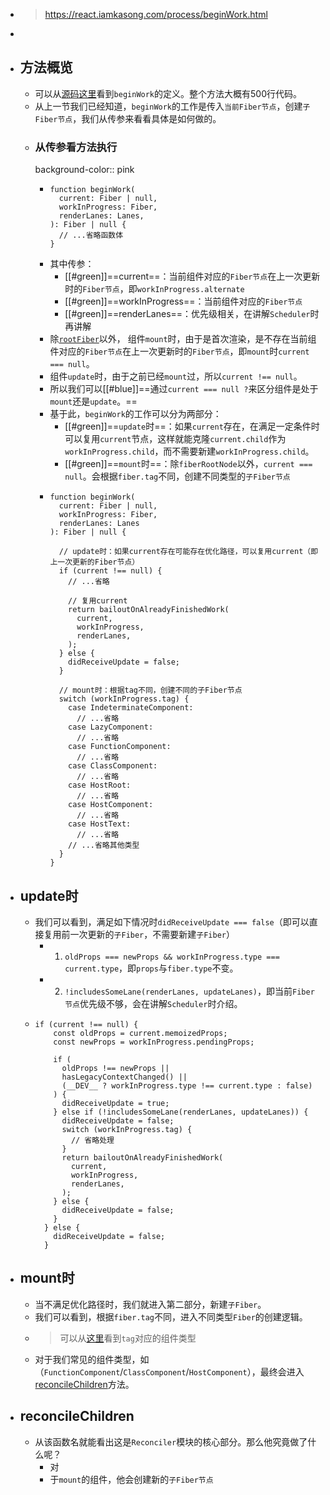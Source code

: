 - > https://react.iamkasong.com/process/beginWork.html
-
- ## 方法概览
	- 可以从[源码这里](https://github.com/facebook/react/blob/1fb18e22ae66fdb1dc127347e169e73948778e5a/packages/react-reconciler/src/ReactFiberBeginWork.new.js#L3075)看到`beginWork`的定义。整个方法大概有500行代码。
	- 从上一节我们已经知道，`beginWork`的工作是传入`当前Fiber节点`，创建`子Fiber节点`，我们从传参来看看具体是如何做的。
	- ### 从传参看方法执行
	  background-color:: pink
		- ```
		  function beginWork(
		    current: Fiber | null,
		    workInProgress: Fiber,
		    renderLanes: Lanes,
		  ): Fiber | null {
		    // ...省略函数体
		  }
		  ```
		- 其中传参：
			- [[#green]]==current==：当前组件对应的`Fiber节点`在上一次更新时的`Fiber节点`，即`workInProgress.alternate`
			- [[#green]]==workInProgress==：当前组件对应的`Fiber节点`
			- [[#green]]==renderLanes==：优先级相关，在讲解`Scheduler`时再讲解
		- 除[`rootFiber`](https://react.iamkasong.com/process/doubleBuffer.html#mount%E6%97%B6)以外， 组件`mount`时，由于是首次渲染，是不存在当前组件对应的`Fiber节点`在上一次更新时的`Fiber节点`，即`mount`时`current === null`。
		- 组件`update`时，由于之前已经`mount`过，所以`current !== null`。
		- 所以我们可以[[#blue]]==通过`current === null ?`来区分组件是处于`mount`还是`update`。==
		- 基于此，`beginWork`的工作可以分为两部分：
			- [[#green]]==`update`时==：如果`current`存在，在满足一定条件时可以复用`current`节点，这样就能克隆`current.child`作为`workInProgress.child`，而不需要新建`workInProgress.child`。
			- [[#green]]==`mount`时==：除`fiberRootNode`以外，`current === null`。会根据`fiber.tag`不同，创建不同类型的`子Fiber节点`
		- ```
		  function beginWork(
		    current: Fiber | null,
		    workInProgress: Fiber,
		    renderLanes: Lanes
		  ): Fiber | null {
		  
		    // update时：如果current存在可能存在优化路径，可以复用current（即上一次更新的Fiber节点）
		    if (current !== null) {
		      // ...省略
		  
		      // 复用current
		      return bailoutOnAlreadyFinishedWork(
		        current,
		        workInProgress,
		        renderLanes,
		      );
		    } else {
		      didReceiveUpdate = false;
		    }
		  
		    // mount时：根据tag不同，创建不同的子Fiber节点
		    switch (workInProgress.tag) {
		      case IndeterminateComponent: 
		        // ...省略
		      case LazyComponent: 
		        // ...省略
		      case FunctionComponent: 
		        // ...省略
		      case ClassComponent: 
		        // ...省略
		      case HostRoot:
		        // ...省略
		      case HostComponent:
		        // ...省略
		      case HostText:
		        // ...省略
		      // ...省略其他类型
		    }
		  }
		  ```
- ## update时
	- 我们可以看到，满足如下情况时`didReceiveUpdate === false`（即可以直接复用前一次更新的`子Fiber`，不需要新建`子Fiber`）
		- 1. `oldProps === newProps && workInProgress.type === current.type`，即`props`与`fiber.type`不变。
		- 2. `!includesSomeLane(renderLanes, updateLanes)`，即当前`Fiber节点`优先级不够，会在讲解`Scheduler`时介绍。
	- ```
	  if (current !== null) {
	      const oldProps = current.memoizedProps;
	      const newProps = workInProgress.pendingProps;
	  
	      if (
	        oldProps !== newProps ||
	        hasLegacyContextChanged() ||
	        (__DEV__ ? workInProgress.type !== current.type : false)
	      ) {
	        didReceiveUpdate = true;
	      } else if (!includesSomeLane(renderLanes, updateLanes)) {
	        didReceiveUpdate = false;
	        switch (workInProgress.tag) {
	          // 省略处理
	        }
	        return bailoutOnAlreadyFinishedWork(
	          current,
	          workInProgress,
	          renderLanes,
	        );
	      } else {
	        didReceiveUpdate = false;
	      }
	    } else {
	      didReceiveUpdate = false;
	    }
	  ```
- ## mount时
	- 当不满足优化路径时，我们就进入第二部分，新建`子Fiber`。
	- 我们可以看到，根据`fiber.tag`不同，进入不同类型`Fiber`的创建逻辑。
	- > 可以从[这里](https://github.com/facebook/react/blob/1fb18e22ae66fdb1dc127347e169e73948778e5a/packages/react-reconciler/src/ReactWorkTags.js)看到`tag`对应的组件类型
	- 对于我们常见的组件类型，如（`FunctionComponent`/`ClassComponent`/`HostComponent`），最终会进入[reconcileChildren](https://github.com/facebook/react/blob/1fb18e22ae66fdb1dc127347e169e73948778e5a/packages/react-reconciler/src/ReactFiberBeginWork.new.js#L233)方法。
- ## reconcileChildren
	- 从该函数名就能看出这是`Reconciler`模块的核心部分。那么他究竟做了什么呢？
		- 对
		- 于`mount`的组件，他会创建新的`子Fiber节点`
